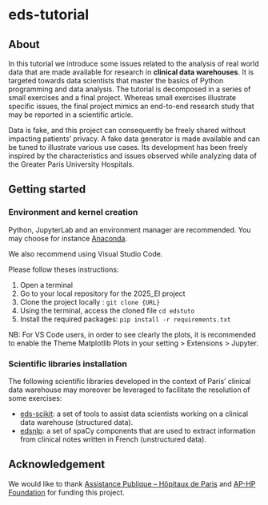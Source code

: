 # eds-tutorial

## About

In this tutorial we introduce some issues related to the analysis of real world data that are made available for research in **clinical data warehouses**. It is targeted towards data scientists that master the basics of Python programming and data analysis. The tutorial is decomposed in a series of small exercises and a final project. Whereas small exercises illustrate specific issues, the final project mimics an end-to-end research study that may be reported in a scientific article.

Data is fake, and this project can consequently be freely shared without impacting patients’ privacy. A fake data generator is made available and can be tuned to illustrate various use cases. Its development has been freely inspired by the characteristics and issues observed while analyzing data of the Greater Paris University Hospitals.


## Getting started

### Environment and kernel creation

Python, JupyterLab and an environment manager are recommended. You may choose for instance [Anaconda](https://docs.anaconda.com/anaconda/install/index.html).

We also recommend using Visual Studio Code.

Please follow theses instructions:
1. Open a terminal 
2. Go to your local repository for the 2025_EI project
3. Clone the project locally :
`git clone {URL}`
4. Using the terminal, access the cloned file
`cd edstuto`
5. Install the required packages:
`pip install -r requirements.txt`

NB: For VS Code users, in order to see clearly the plots, it is recommended to enable the Theme Matplotlib Plots in your setting > Extensions > Jupyter.

### Scientific libraries installation

The following scientific libraries developed in the context of Paris’ clinical data warehouse may moreover be leveraged to facilitate the resolution of some exercises:
- [eds-scikit](https://pypi.org/project/eds-scikit/): a set of tools to assist data scientists working on a clinical data warehouse (structured data).
- [edsnlp](https://pypi.org/project/edsnlp/): a set of spaCy components that are used to extract information from clinical notes written in French (unstructured data).


## Acknowledgement

We would like to thank [Assistance Publique – Hôpitaux de Paris](https://www.aphp.fr/)
and [AP-HP Foundation](https://fondationrechercheaphp.fr/) for funding this project.